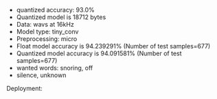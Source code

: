 - quantized accuracy: 93.0%
- Quantized model is 18712 bytes
- Data: wavs at 16kHz
- Model type: tiny_conv 
- Preprocessing: micro
-  Float model accuracy is 94.239291% (Number of test samples=677)
- Quantized model accuracy is 94.091581% (Number of test samples=677)
- wanted words: snoring, off 
- silence, unknown

Deployment: 

